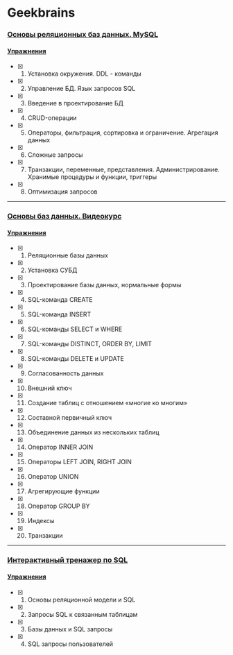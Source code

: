 # Geekbrains 
### [Основы реляционных баз данных. MySQL](https://geekbrains.ru/courses/690)
#### [Упражнения](https://github.com/Christinayar/MySQL_Basics/tree/master/GU%20Databases)
- [x] 1. Установка окружения. DDL - команды
- [x] 2. Управление БД. Язык запросов SQL
- [x] 3. Введение в проектирование БД
- [x] 4. CRUD-операции
- [x] 5. Операторы, фильтрация, сортировка и ограничение. Агрегация данных
- [x] 6. Сложные запросы
- [x] 7. Транзакции, переменные, представления. Администрирование. Хранимые процедуры и функции, триггеры 
- [x] 8. Оптимизация запросов

***
### [Основы баз данных. Видеокурс](https://geekbrains.ru/courses/196)
#### [Упражнения](https://github.com/Christinayar/MySQL_Basics/tree/master/GU%20Databases%20Videocourse)

- [x] 1. Реляционные базы данных
- [x] 2. Установка СУБД
- [x] 3. Проектирование базы данных, нормальные формы
- [x] 4. SQL-команда CREATE
- [x] 5. SQL-команда INSERT
- [x] 6. SQL-команды SELECT и WHERE
- [x] 7. SQL-команды DISTINCT, ORDER BY, LIMIT
- [x] 8. SQL-команды DELETE и UPDATE
- [x] 9. Согласованность данных
- [x] 10. Внешний ключ
- [x] 11. Создание таблиц с отношением «многие ко многим»
- [x] 12. Составной первичный ключ
- [x] 13. Объединение данных из нескольких таблиц
- [x] 14. Оператор INNER JOIN
- [x] 15. Операторы LEFT JOIN, RIGHT JOIN
- [x] 16. Оператор UNION
- [x] 17. Агрегирующие функции
- [x] 18. Оператор GROUP BY
- [x] 19. Индексы
- [x] 20. Транзакции

*** 
### [Интерактивный тренажер по SQL](https://stepik.org/course/63054/info)
#### [Упражнения]()
- [x] 1. Основы реляционной модели и SQL
- [x] 2. Запросы SQL к связанным таблицам
- [x] 3. Базы данных и SQL запросы
- [x] 4. SQL запросы пользователей
